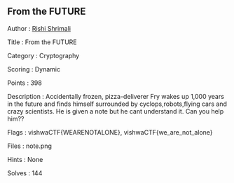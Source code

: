 ## From the FUTURE

Author : <a href="https://github.com/Rshrimali17/">Rishi Shrimali</a>

Title : From the FUTURE

Category : Cryptography

Scoring : Dynamic

Points : 398

Description : Accidentally frozen, pizza-deliverer Fry wakes up 1,000 years in the future and finds himself surrounded by cyclops,robots,flying cars and crazy scientists. He is given a note but he cant understand it. Can you help him??

Flags : vishwaCTF{WEARENOTALONE}, vishwaCTF{we_are_not_alone}

Files : note.png

Hints : None

Solves : 144